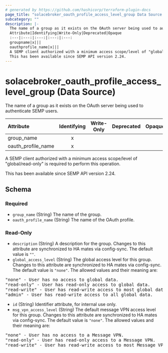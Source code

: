 ```yaml
---
# generated by https://github.com/hashicorp/terraform-plugin-docs
page_title: "solacebroker_oauth_profile_access_level_group Data Source - solacebroker"
subcategory: ""
description: |-
  The name of a group as it exists on the OAuth server being used to authenticate SEMP users.
  Attribute|Identifying|Write-Only|Deprecated|Opaque
  :---|:---:|:---:|:---:|:---:
  groupname|x|||
  oauthprofile_name|x|||
  A SEMP client authorized with a minimum access scope/level of "global/read-only" is required to perform this operation.
  This has been available since SEMP API version 2.24.
---
```


# solacebroker_oauth_profile_access_level_group (Data Source)

The name of a group as it exists on the OAuth server being used to authenticate SEMP users.


Attribute|Identifying|Write-Only|Deprecated|Opaque
:---|:---:|:---:|:---:|:---:
group_name|x|||
oauth_profile_name|x|||



A SEMP client authorized with a minimum access scope/level of "global/read-only" is required to perform this operation.

This has been available since SEMP API version 2.24.



<!-- schema generated by tfplugindocs -->
## Schema

### Required

- `group_name` (String) The name of the group.
- `oauth_profile_name` (String) The name of the OAuth profile.

### Read-Only

- `description` (String) A description for the group. Changes to this attribute are synchronized to HA mates via config-sync. The default value is `""`.
- `global_access_level` (String) The global access level for this group. Changes to this attribute are synchronized to HA mates via config-sync. The default value is `"none"`. The allowed values and their meaning are:

<pre>
"none" - User has no access to global data.
"read-only" - User has read-only access to global data.
"read-write" - User has read-write access to most global data.
"admin" - User has read-write access to all global data.
</pre>
- `id` (String) Identifier attribute, for internal use only.
- `msg_vpn_access_level` (String) The default message VPN access level for this group. Changes to this attribute are synchronized to HA mates via config-sync. The default value is `"none"`. The allowed values and their meaning are:

<pre>
"none" - User has no access to a Message VPN.
"read-only" - User has read-only access to a Message VPN.
"read-write" - User has read-write access to most Message VPN settings.
</pre>
